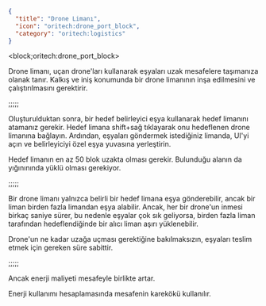 ```json
{
  "title": "Drone Limanı",
  "icon": "oritech:drone_port_block",
  "category": "oritech:logistics"
}
```

<block;oritech:drone_port_block>

Drone limanı, uçan drone'ları kullanarak eşyaları uzak mesafelere taşımanıza olanak tanır. Kalkış ve iniş konumunda bir drone limanının
inşa edilmesini ve çalıştırılmasını gerektirir.

;;;;;

Oluşturulduktan sonra, bir hedef belirleyici eşya kullanarak hedef limanını atamanız gerekir. Hedef limana shift+sağ tıklayarak onu hedeflenen
drone limanına bağlayın. Ardından, eşyaları göndermek istediğiniz limanda, UI'yi açın ve belirleyiciyi özel eşya yuvasına yerleştirin.


Hedef limanın en az 50 blok uzakta olması gerekir. Bulunduğu alanın da yığınınında yüklü olması gerekiyor.

;;;;;

Bir drone limanı yalnızca belirli bir hedef limana eşya gönderebilir, ancak bir liman birden fazla limandan eşya alabilir. Ancak, her bir drone'un
inmesi birkaç saniye sürer, bu nedenle eşyalar çok sık geliyorsa, birden fazla liman tarafından hedeflendiğinde bir alıcı liman aşırı yüklenebilir.


Drone'un ne kadar uzağa uçması gerektiğine bakılmaksızın, eşyaları teslim etmek için gereken süre sabittir. 

;;;;;

Ancak enerji maliyeti mesafeyle birlikte artar.


Enerji kullanımı hesaplamasında mesafenin karekökü kullanılır.